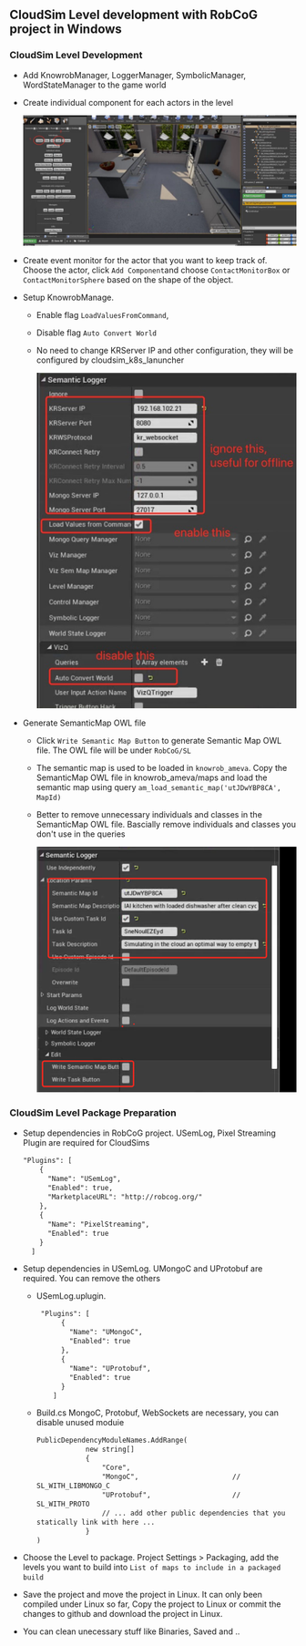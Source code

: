 ## CloudSim Level development with RobCoG project in Windows  

### CloudSim Level Development

* Add KnowrobManager,  LoggerManager, SymbolicManager, WordStateManager to the game world

* Create individual component for each actors in the level

  ![cloudsim](./Img/individual_component.png)

* Create event monitor for the actor that you want to keep track of.  Choose the actor,  click `Add Component`and choose `ContactMonitorBox` or `ContactMonitorSphere` based on the shape of the object.

* Setup KnowrobManage. 

  * Enable flag `LoadValuesFromCommand`, 

  * Disable flag `Auto Convert World` 

  * No need to change KRServer IP and other configuration, they will be configured by cloudsim_k8s_lanuncher

    ![cloudsim](./Img/knowrob_manager.png)

* Generate SemanticMap OWL file

  * Click `Write Semantic Map Button` to generate Semantic Map OWL file. The OWL file will be under `RobCoG/SL`

  * The semantic map is used to be loaded in `knowrob_ameva`. Copy the SemanticMap OWL file in knowrob_ameva/maps and load the semantic map using query `am_load_semantic_map('utJDwYBP8CA', MapId)` 

  * Better to remove unnecessary individuals and classes in the SemanticMap OWL file. Bascially remove individuals and classes you don't use in the queries

    ![cloudsim](./Img/semantic_map.png)

### CloudSim Level Package Preparation

* Setup dependencies in RobCoG project. USemLog, Pixel Streaming Plugin are required for CloudSims

  ```
  "Plugins": [
      {
        "Name": "USemLog",
        "Enabled": true,
        "MarketplaceURL": "http://robcog.org/"
      },
      {
        "Name": "PixelStreaming",
        "Enabled": true
      }
    ]
  ```

* Setup dependencies in USemLog. UMongoC and UProtobuf are required. You can remove the others

  * USemLog.uplugin.

    ```
     "Plugins": [
          {
            "Name": "UMongoC",
            "Enabled": true
          },
          {
            "Name": "UProtobuf",
            "Enabled": true
          }
        ]
    ```

  * Build.cs MongoC, Protobuf, WebSockets are necessary, you can disable unused moduie

    ```
    PublicDependencyModuleNames.AddRange(
    			new string[]
    			{
    				"Core",				
    				"MongoC",						// SL_WITH_LIBMONGO_C                
    				"UProtobuf", 					// SL_WITH_PROTO
    				// ... add other public dependencies that you statically link with here ...
    			}
    )
    ```

* Choose the Level to package. Project Settings > Packaging, add the levels you want to build into `List of maps to include in a packaged build`
* Save the project and move the project in Linux. It can only been compiled under Linux so far, Copy the project to Linux or commit the changes to github and download the project in Linux.
* You can clean unecessary stuff like Binaries, Saved and ..